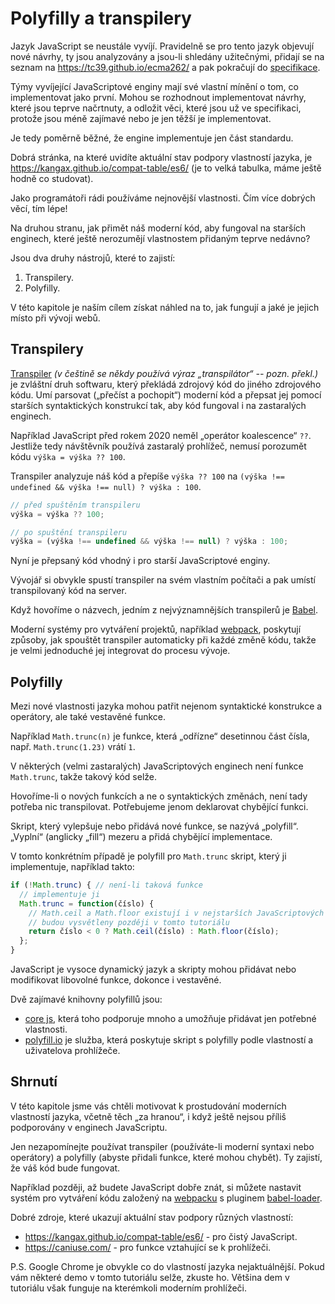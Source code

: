 
# Polyfilly a transpilery

Jazyk JavaScript se neustále vyvíjí. Pravidelně se pro tento jazyk objevují nové návrhy, ty jsou analyzovány a jsou-li shledány užitečnými, přidají se na seznam na <https://tc39.github.io/ecma262/> a pak pokračují do [specifikace](http://www.ecma-international.org/publications/standards/Ecma-262.htm).

Týmy vyvíjející JavaScriptové enginy mají své vlastní mínění o tom, co implementovat jako první. Mohou se rozhodnout implementovat návrhy, které jsou teprve načrtnuty, a odložit věci, které jsou už ve specifikaci, protože jsou méně zajímavé nebo je jen těžší je implementovat.

Je tedy poměrně běžné, že engine implementuje jen část standardu.

Dobrá stránka, na které uvidíte aktuální stav podpory vlastností jazyka, je <https://kangax.github.io/compat-table/es6/> (je to velká tabulka, máme ještě hodně co studovat).

Jako programátoři rádi používáme nejnovější vlastnosti. Čím více dobrých věcí, tím lépe!

Na druhou stranu, jak přimět náš moderní kód, aby fungoval na starších enginech, které ještě nerozumějí vlastnostem přidaným teprve nedávno?

Jsou dva druhy nástrojů, které to zajistí:

1. Transpilery.
2. Polyfilly.

V této kapitole je naším cílem získat náhled na to, jak fungují a jaké je jejich místo při vývoji webů.

## Transpilery

[Transpiler](https://cs.wikipedia.org/wiki/Transpiler) *(v češtině se někdy používá výraz „transpilátor“ -- pozn. překl.)* je zvláštní druh softwaru, který překládá zdrojový kód do jiného zdrojového kódu. Umí parsovat („přečíst a pochopit“) moderní kód a přepsat jej pomocí starších syntaktických konstrukcí tak, aby kód fungoval i na zastaralých enginech.

Například JavaScript před rokem 2020 neměl „operátor koalescence“ `??`. Jestliže tedy návštěvník používá zastaralý prohlížeč, nemusí porozumět kódu `výška = výška ?? 100`.

Transpiler analyzuje náš kód a přepíše `výška ?? 100` na `(výška !== undefined && výška !== null) ? výška : 100`.

```js
// před spuštěním transpileru
výška = výška ?? 100;

// po spuštění transpileru
výška = (výška !== undefined && výška !== null) ? výška : 100;
```

Nyní je přepsaný kód vhodný i pro starší JavaScriptové enginy.

Vývojář si obvykle spustí transpiler na svém vlastním počítači a pak umístí transpilovaný kód na server.

Když hovoříme o názvech, jedním z nejvýznamnějších transpilerů je [Babel](https://babeljs.io).

Moderní systémy pro vytváření projektů, například [webpack](http://webpack.github.io/), poskytují způsoby, jak spouštět transpiler automaticky při každé změně kódu, takže je velmi jednoduché jej integrovat do procesu vývoje.

## Polyfilly

Mezi nové vlastnosti jazyka mohou patřit nejenom syntaktické konstrukce a operátory, ale také vestavěné funkce.

Například `Math.trunc(n)` je funkce, která „odřízne“ desetinnou část čísla, např. `Math.trunc(1.23)` vrátí `1`.

V některých (velmi zastaralých) JavaScriptových enginech není funkce `Math.trunc`, takže takový kód selže.

Hovoříme-li o nových funkcích a ne o syntaktických změnách, není tady potřeba nic transpilovat. Potřebujeme jenom deklarovat chybějící funkci.

Skript, který vylepšuje nebo přidává nové funkce, se nazývá „polyfill“. „Vyplní“ (anglicky „fill“) mezeru a přidá chybějící implementace.

V tomto konkrétním případě je polyfill pro `Math.trunc` skript, který ji implementuje, například takto:

```js
if (!Math.trunc) { // není-li taková funkce
  // implementuje ji
  Math.trunc = function(číslo) {
    // Math.ceil a Math.floor existují i v nejstarších JavaScriptových enginech
    // budou vysvětleny později v tomto tutoriálu
    return číslo < 0 ? Math.ceil(číslo) : Math.floor(číslo);
  };
}
```

JavaScript je vysoce dynamický jazyk a skripty mohou přidávat nebo modifikovat libovolné funkce, dokonce i vestavěné.

Dvě zajímavé knihovny polyfillů jsou:
- [core js](https://github.com/zloirock/core-js), která toho podporuje mnoho a umožňuje přidávat jen potřebné vlastnosti.
- [polyfill.io](http://polyfill.io) je služba, která poskytuje skript s polyfilly podle vlastností a uživatelova prohlížeče.


## Shrnutí

V této kapitole jsme vás chtěli motivovat k prostudování moderních vlastností jazyka, včetně těch „za hranou“, i když ještě nejsou příliš podporovány v enginech JavaScriptu.

Jen nezapomínejte používat transpiler (používáte-li moderní syntaxi nebo operátory) a polyfilly (abyste přidali funkce, které mohou chybět). Ty zajistí, že váš kód bude fungovat.

Například později, až budete JavaScript dobře znát, si můžete nastavit systém pro vytváření kódu založený na [webpacku](http://webpack.github.io/) s pluginem [babel-loader](https://github.com/babel/babel-loader).

Dobré zdroje, které ukazují aktuální stav podpory různých vlastností:
- <https://kangax.github.io/compat-table/es6/> - pro čistý JavaScript.
- <https://caniuse.com/> - pro funkce vztahující se k prohlížeči.

P.S. Google Chrome je obvykle co do vlastností jazyka nejaktuálnější. Pokud vám některé demo v tomto tutoriálu selže, zkuste ho. Většina dem v tutoriálu však funguje na kterémkoli moderním prohlížeči.

